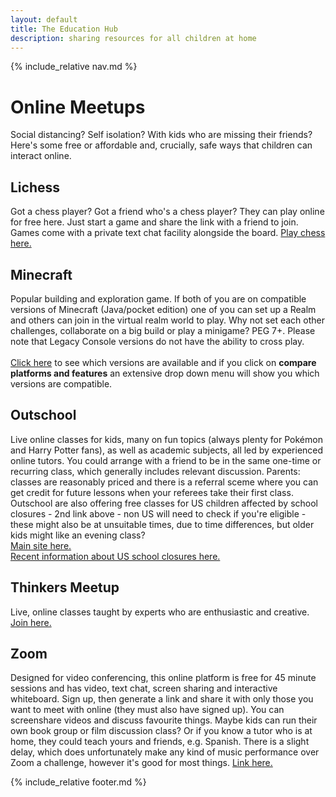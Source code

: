```yaml
---
layout: default
title: The Education Hub
description: sharing resources for all children at home
---
```


{% include_relative nav.md %}

# Online Meetups
Social distancing? Self isolation? With kids who are missing their friends? Here's some free or affordable and, crucially, safe ways that children can interact online. 


## Lichess 
Got a chess player? Got a friend who's a chess player? They can play online for free here. Just start a game and share the link with a friend to join. Games come with a private text chat facility alongside the board. [Play chess here.](https://lichess.org)

## Minecraft
Popular building and exploration game. If both of you are on compatible versions of Minecraft (Java/pocket edition) one of you can set up a Realm and others can join in the virtual realm world to play. Why not set each other challenges, collaborate on a big build or play a minigame? PEG 7+. Please note that Legacy Console versions do not have the ability to cross play. 
<br>
<br>[Click here](https://www.minecraft.net/en-us/get-minecraft#) to see which versions are available and if you click on **compare platforms and features** an extensive drop down menu will show you which versions are compatible. 

## Outschool
Live online classes for kids, many on fun topics (always plenty for Pokémon and Harry Potter fans), as well as academic subjects, all led by experienced online tutors. You could arrange with a friend to be in the same one-time or recurring class, which generally includes relevant discussion. Parents: classes are reasonably priced and there is a referral sceme where you can get credit for future lessons when your referees take their first class. Outschool are also offering free classes for US children affected by school closures - 2nd link above - non US will need to check if you're eligible - these might also be at unsuitable times, due to time differences, but older kids might like an evening class?
<br>[Main site here.](https://outschool.com)
<br>[Recent information about US school closures here.](https://outschool.com/2020-school-closures-offer#abk7oxddjo)

## Thinkers Meetup
Live, online classes taught by experts who are enthusiastic and creative. [Join here.](https://www.thinkersmeetup.com)

## Zoom
Designed for video conferencing, this online platform is free for 45 minute sessions and has video, text chat, screen sharing and interactive whiteboard. Sign up, then generate a link and share it with only those you want to meet with online (they must also have signed up). You can screenshare videos and discuss favourite things. Maybe kids can run their own book group or film discussion class? Or if you know a tutor who is at home, they could teach yours and friends, e.g. Spanish. There is a slight delay, which does unfortunately make any kind of music performance over Zoom a challenge, however it's good for most things. [Link here.](https://zoom.us)

{% include_relative footer.md %}
